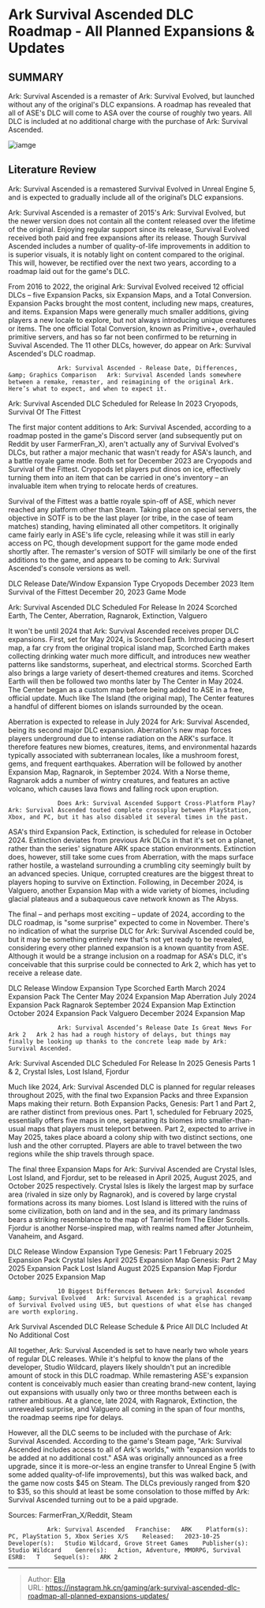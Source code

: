 # Ark Survival Ascended DLC Roadmap - All Planned Expansions &amp; Updates


## SUMMARY 



  Ark: Survival Ascended is a remaster of Ark: Survival Evolved, but launched without any of the original&#39;s DLC expansions.   A roadmap has revealed that all of ASE&#39;s DLC will come to ASA over the course of roughly two years.   All DLC is included at no additional charge with the purchase of Ark: Survival Ascended.  

![iamge](https://static1.srcdn.com/wordpress/wp-content/uploads/2023/12/ark-survival-ascended-dlcs.jpeg)

## Literature Review

Ark: Survival Ascended is a remastered Survival Evolved in Unreal Engine 5, and is expected to gradually include all of the original’s DLC expansions.




Ark: Survival Ascended is a remaster of 2015&#39;s Ark: Survival Evolved, but the newer version does not contain all the content released over the lifetime of the original. Enjoying regular support since its release, Survival Evolved received both paid and free expansions after its release. Though Survival Ascended includes a number of quality-of-life improvements in addition to is superior visuals, it is notably light on content compared to the original. This will, however, be rectified over the next two years, according to a roadmap laid out for the game&#39;s DLC.




From 2016 to 2022, the original Ark: Survival Evolved received 12 official DLCs – five Expansion Packs, six Expansion Maps, and a Total Conversion. Expansion Packs brought the most content, including new maps, creatures, and items. Expansion Maps were generally much smaller additions, giving players a new locale to explore, but not always introducing unique creatures or items. The one official Total Conversion, known as Primitive&#43;, overhauled primitive servers, and has so far not been confirmed to be returning in Suvival Ascended. The 11 other DLCs, however, do appear on Ark: Survival Ascended&#39;s DLC roadmap.

                  Ark: Survival Ascended - Release Date, Differences, &amp; Graphics Comparison   Ark: Survival Ascended lands somewhere between a remake, remaster, and reimagining of the original Ark. Here’s what to expect, and when to expect it.   


 Ark: Survival Ascended DLC Scheduled for Release In 2023 
Cryopods, Survival Of The Fittest
          




The first major content additions to Ark: Survival Ascended, according to a roadmap posted in the game&#39;s Discord server (and subsequently put on Reddit by user FarmerFran_X), aren&#39;t actually any of Survival Evolved&#39;s DLCs, but rather a major mechanic that wasn&#39;t ready for ASA&#39;s launch, and a battle royale game mode. Both set for December 2023 are Cryopods and Survival of the Fittest. Cryopods let players put dinos on ice, effectively turning them into an item that can be carried in one&#39;s inventory – an invaluable item when trying to relocate herds of creatures.

Survival of the Fittest was a battle royale spin-off of ASE, which never reached any platform other than Steam. Taking place on special servers, the objective in SOTF is to be the last player (or tribe, in the case of team matches) standing, having eliminated all other competitors. It originally came fairly early in ASE&#39;s life cycle, releasing while it was still in early access on PC, though development support for the game mode ended shortly after. The remaster&#39;s version of SOTF will similarly be one of the first additions to the game, and appears to be coming to Ark: Survival Ascended&#39;s console versions as well.




 DLC  Release Date/Window  Expansion Type   Cryopods  December 2023  Item   Survival of the Fittest  December 20, 2023  Game Mode   





 Ark: Survival Ascended DLC Scheduled For Release In 2024 
Scorched Earth, The Center, Aberration, Ragnarok, Extinction, Valguero
          

It won&#39;t be until 2024 that Ark: Survival Ascended receives proper DLC expansions. First, set for May 2024, is Scorched Earth. Introducing a desert map, a far cry from the original tropical island map, Scorched Earth makes collecting drinking water much more difficult, and introduces new weather patterns like sandstorms, superheat, and electrical storms. Scorched Earth also brings a large variety of desert-themed creatures and items. Scorched Earth will then be followed two months later by The Center in May 2024. The Center began as a custom map before being added to ASE in a free, official update. Much like The Island (the original map), The Center features a handful of different biomes on islands surrounded by the ocean.




Aberration is expected to release in July 2024 for Ark: Survival Ascended, being its second major DLC expansion. Aberration&#39;s new map forces players underground due to intense radiation on the ARK&#39;s surface. It therefore features new biomes, creatures, items, and environmental hazards typically associated with subterranean locales, like a mushroom forest, gems, and frequent earthquakes. Aberration will be followed by another Expansion Map, Ragnarok, in September 2024. With a Norse theme, Ragnarok adds a number of wintry creatures, and features an active volcano, which causes lava flows and falling rock upon eruption.

                  Does Ark: Survival Ascended Support Cross-Platform Play?   Ark: Survival Ascended touted complete crossplay between PlayStation, Xbox, and PC, but it has also disabled it several times in the past.    

ASA&#39;s third Expansion Pack, Extinction, is scheduled for release in October 2024. Extinction deviates from previous Ark DLCs in that it&#39;s set on a planet, rather than the series&#39; signature ARK space station environments. Extinction does, however, still take some cues from Aberration, with the maps surface rather hostile, a wasteland surrounding a crumbling city seemingly built by an advanced species. Unique, corrupted creatures are the biggest threat to players hoping to survive on Extinction. Following, in December 2024, is Valguero, another Expansion Map with a wide variety of biomes, including glacial plateaus and a subaqueous cave network known as The Abyss.




The final – and perhaps most exciting – update of 2024, according to the DLC roadmap, is &#34;some surprise&#34; expected to come in November. There&#39;s no indication of what the surprise DLC for Ark: Survival Ascended could be, but it may be something entirely new that&#39;s not yet ready to be revealed, considering every other planned expansion is a known quantity from ASE. Although it would be a strange inclusion on a roadmap for ASA&#39;s DLC, it&#39;s conceivable that this surprise could be connected to Ark 2, which has yet to receive a release date.

 DLC  Release Window  Expansion Type   Scorched Earth  March 2024  Expansion Pack   The Center  May 2024  Expansion Map   Aberration  July 2024  Expansion Pack   Ragnarok  September 2024  Expansion Map   Extinction  October 2024  Expansion Pack   Valguero  December 2024  Expansion Map   






                  Ark: Survival Ascended’s Release Date Is Great News For Ark 2   Ark 2 has had a rough history of delays, but things may finally be looking up thanks to the concrete leap made by Ark: Survival Ascended.   



 Ark: Survival Ascended DLC Scheduled For Release In 2025 
Genesis Parts 1 &amp; 2, Crystal Isles, Lost Island, Fjordur
          

Much like 2024, Ark: Survival Ascended DLC is planned for regular releases throughout 2025, with the final two Expansion Packs and three Expansion Maps making their return. Both Expansion Packs, Genesis: Part 1 and Part 2, are rather distinct from previous ones. Part 1, scheduled for February 2025, essentially offers five maps in one, separating its biomes into smaller-than-usual maps that players must teleport between. Part 2, expected to arrive in May 2025, takes place aboard a colony ship with two distinct sections, one lush and the other corrupted. Players are able to travel between the two regions while the ship travels through space.




The final three Expansion Maps for Ark: Survival Ascended are Crystal Isles, Lost Island, and Fjordur, set to be released in April 2025, August 2025, and October 2025 respectively. Crystal Isles is likely the largest map by surface area (rivaled in size only by Ragnarok), and is covered by large crystal formations across its many biomes. Lost Island is littered with the ruins of some civilization, both on land and in the sea, and its primary landmass bears a striking resemblance to the map of Tamriel from The Elder Scrolls. Fjordur is another Norse-inspired map, with realms named after Jotunheim, Vanaheim, and Asgard.

 DLC  Release Window  Expansion Type   Genesis: Part 1  February 2025  Expansion Pack   Crystal Isles  April 2025  Expansion Map   Genesis: Part 2  May 2025  Expansion Pack   Lost Island  August 2025  Expansion Map   Fjordur  October 2025  Expansion Map   






                  10 Biggest Differences Between Ark: Survival Ascended &amp; Survival Evolved   Ark: Survival Ascended is a graphical revamp of Survival Evolved using UE5, but questions of what else has changed are worth exploring.    



 Ark Survival Ascended DLC Release Schedule &amp; Price 
All DLC Included At No Additional Cost
         

All together, Ark: Survival Ascended is set to have nearly two whole years of regular DLC releases. While it&#39;s helpful to know the plans of the developer, Studio Wildcard, players likely shouldn&#39;t put an incredible amount of stock in this DLC roadmap. While remastering ASE&#39;s expansion content is conceivably much easier than creating brand-new content, laying out expansions with usually only two or three months between each is rather ambitious. At a glance, late 2024, with Ragnarok, Extinction, the unrevealed surprise, and Valguero all coming in the span of four months, the roadmap seems ripe for delays.




However, all the DLC seems to be included with the purchase of Ark: Survival Ascended. According to the game&#39;s Steam page, &#34;Ark: Survival Ascended includes access to all of Ark&#39;s worlds,&#34; with &#34;expansion worlds to be added at no additional cost.&#34; ASA was originally announced as a free upgrade, since it is more-or-less an engine transfer to Unreal Engine 5 (with some added quality-of-life improvements), but this was walked back, and the game now costs $45 on Steam. The DLCs previously ranged from $20 to $35, so this should at least be some consolation to those miffed by Ark: Survival Ascended turning out to be a paid upgrade.

Sources: FarmerFran_X/Reddit, Steam

               Ark: Survival Ascended   Franchise:   ARK    Platform(s):   PC, PlayStation 5, Xbox Series X/S    Released:   2023-10-25    Developer(s):   Studio Wildcard, Grove Street Games    Publisher(s):   Studio Wildcard    Genre(s):   Action, Adventure, MMORPG, Survival    ESRB:   T    Sequel(s):   ARK 2      

---

> Author: [Ella](https://instagram.hk.cn/)  
> URL: https://instagram.hk.cn/gaming/ark-survival-ascended-dlc-roadmap-all-planned-expansions-updates/  

